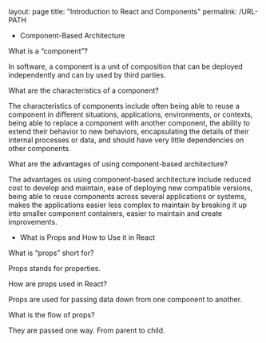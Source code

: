 layout: page
title: "Introduction to React and Components"
permalink: /URL-PATH


- Component-Based Architecture

What is a “component”?

In software, a component is a unit of composition that can be deployed independently and can by used by third parties.


What are the characteristics of a component?

The characteristics of components include often being able to reuse a component in different situations, applications, environments, or contexts, being able to replace a component with another component, the ability to extend their behavior to new behaviors, encapsulating the details of their internal processes or data, and should have very little dependencies on other components.


What are the advantages of using component-based architecture?

The advantages os using component-based architecture include reduced cost to develop and maintain, ease of deploying new compatible versions, being able to reuse components across several applications or systems, makes the applications easier less complex to maintain by breaking it up into smaller component containers, easier to maintain and create improvements.




- What is Props and How to Use it in React

What is “props” short for?

Props stands for properties.



How are props used in React?

Props are used for passing data down from one component to another.



What is the flow of props?

They are passed one way.  From parent to child.
